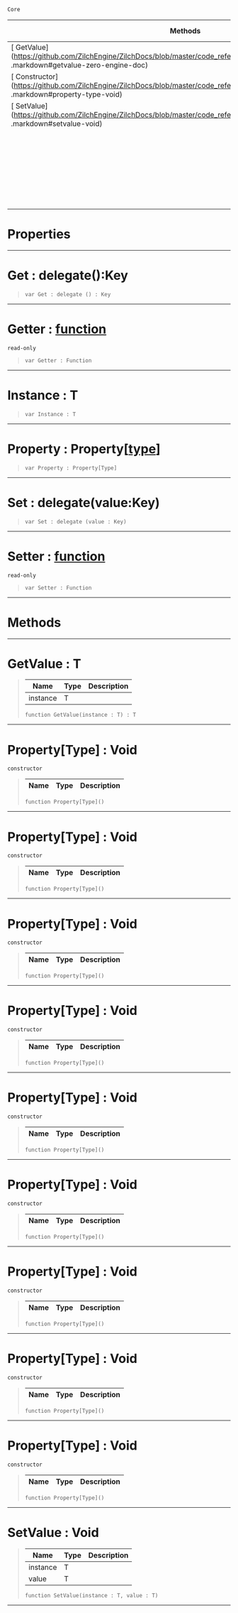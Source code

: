  `Core`

|Methods|Properties|Base Classes|Derived Classes|
|---|---|---|---|
|[ GetValue](https://github.com/ZilchEngine/ZilchDocs/blob/master/code_reference/nada_base_types/property_type .markdown#getvalue-zero-engine-doc)|[[zero_engine_documentation/code_reference/nada_base_types/property_type /#get-delegate () : key | Get]]| | |
|[ Constructor](https://github.com/ZilchEngine/ZilchDocs/blob/master/code_reference/nada_base_types/property_type .markdown#property-type-void)|[ Getter](https://github.com/ZilchEngine/ZilchDocs/blob/master/code_reference/nada_base_types/property_type .markdown#getter-zero-engine-docum)| | |
|[ SetValue](https://github.com/ZilchEngine/ZilchDocs/blob/master/code_reference/nada_base_types/property_type .markdown#setvalue-void)|[ Instance](https://github.com/ZilchEngine/ZilchDocs/blob/master/code_reference/nada_base_types/property_type .markdown#instance-t)| | |
| |[ Property](https://github.com/ZilchEngine/ZilchDocs/blob/master/code_reference/nada_base_types/property_type .markdown#property-zero-engine-doc)| | |
| |[[zero_engine_documentation/code_reference/nada_base_types/property_type /#set-delegate (value : ke | Set]]| | |
| |[ Setter](https://github.com/ZilchEngine/ZilchDocs/blob/master/code_reference/nada_base_types/property_type .markdown#setter-zero-engine-docum)| | |


 #  Properties


---  
 #  Get : delegate():Key

> 
> ``` lang=cpp, name=Nada
> var Get : delegate () : Key


---  
 #  Getter : [function](https://github.com/ZilchEngine/ZilchDocs/blob/master/code_reference/nada_base_types/function.markdown)

 `read-only`

> 
> ``` lang=cpp, name=Nada
> var Getter : Function


---  
 #  Instance : T

> 
> ``` lang=cpp, name=Nada
> var Instance : T


---  
 #  Property : Property[[type](https://github.com/ZilchEngine/ZilchDocs/blob/master/code_reference/nada_base_types/type.markdown)]

> 
> ``` lang=cpp, name=Nada
> var Property : Property[Type]


---  
 #  Set : delegate(value:Key)

> 
> ``` lang=cpp, name=Nada
> var Set : delegate (value : Key)


---  
 #  Setter : [function](https://github.com/ZilchEngine/ZilchDocs/blob/master/code_reference/nada_base_types/function.markdown)

 `read-only`

> 
> ``` lang=cpp, name=Nada
> var Setter : Function


---  
 #  Methods


---  
 #  GetValue : T

> 
> |Name|Type|Description|
> |---|---|---|
> |instance|T| |
> ``` lang=cpp, name=Nada
> function GetValue(instance : T) : T
> ``` 


---  
 #  Property[Type] : Void

 `constructor`

> 
> |Name|Type|Description|
> |---|---|---|
> ``` lang=cpp, name=Nada
> function Property[Type]()
> ``` 


---  
 #  Property[Type] : Void

 `constructor`

> 
> |Name|Type|Description|
> |---|---|---|
> ``` lang=cpp, name=Nada
> function Property[Type]()
> ``` 


---  
 #  Property[Type] : Void

 `constructor`

> 
> |Name|Type|Description|
> |---|---|---|
> ``` lang=cpp, name=Nada
> function Property[Type]()
> ``` 


---  
 #  Property[Type] : Void

 `constructor`

> 
> |Name|Type|Description|
> |---|---|---|
> ``` lang=cpp, name=Nada
> function Property[Type]()
> ``` 


---  
 #  Property[Type] : Void

 `constructor`

> 
> |Name|Type|Description|
> |---|---|---|
> ``` lang=cpp, name=Nada
> function Property[Type]()
> ``` 


---  
 #  Property[Type] : Void

 `constructor`

> 
> |Name|Type|Description|
> |---|---|---|
> ``` lang=cpp, name=Nada
> function Property[Type]()
> ``` 


---  
 #  Property[Type] : Void

 `constructor`

> 
> |Name|Type|Description|
> |---|---|---|
> ``` lang=cpp, name=Nada
> function Property[Type]()
> ``` 


---  
 #  Property[Type] : Void

 `constructor`

> 
> |Name|Type|Description|
> |---|---|---|
> ``` lang=cpp, name=Nada
> function Property[Type]()
> ``` 


---  
 #  Property[Type] : Void

 `constructor`

> 
> |Name|Type|Description|
> |---|---|---|
> ``` lang=cpp, name=Nada
> function Property[Type]()
> ``` 


---  
 #  SetValue : Void

> 
> |Name|Type|Description|
> |---|---|---|
> |instance|T| |
> |value|T| |
> ``` lang=cpp, name=Nada
> function SetValue(instance : T, value : T)
> ``` 


---  
 

 